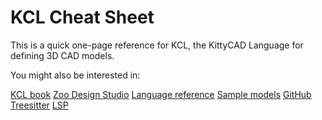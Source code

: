 # KCL Cheat Sheet

This is a quick one-page reference for KCL, the KittyCAD Language for defining 3D CAD models.

You might also be interested in:

[KCL book]("https://kcl-book.zoo.dev")
[Zoo Design Studio]("https://zoo.dev/design-studio")
[Language reference]("https://zoo.dev/docs/kcl-lang")
[Sample models]("https://zoo.dev/docs/kcl-samples")
[GitHub]("https://github.com/KittyCAD/modeling-app/tree/main/rust/kcl-lib")
[Treesitter]("https://github.com/KittyCAD/tree-sitter-kcl")
[LSP]("https://github.com/KittyCAD/modeling-app/tree/main/rust/kcl-language-server")

